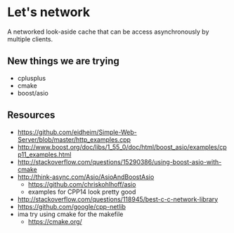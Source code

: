# Let's network
A networked look-aside cache that can be access asynchronously by multiple clients.

## New things we are trying
- cplusplus
- cmake
- boost/asio

## Resources
- https://github.com/eidheim/Simple-Web-Server/blob/master/http_examples.cpp
- http://www.boost.org/doc/libs/1_55_0/doc/html/boost_asio/examples/cpp11_examples.html
- http://stackoverflow.com/questions/15290386/using-boost-asio-with-cmake
- http://think-async.com/Asio/AsioAndBoostAsio
    - https://github.com/chriskohlhoff/asio
    - examples for CPP14 look pretty good
- http://stackoverflow.com/questions/118945/best-c-c-network-library
- https://github.com/google/cpp-netlib
- ima try using cmake for the makefile
    - https://cmake.org/
